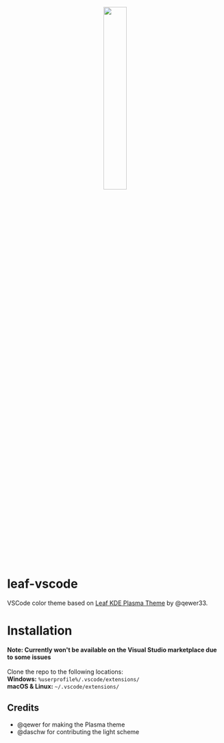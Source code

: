 <p align="center">
    <img src="https://raw.githubusercontent.com/qewer33/leaf-kde/main/logo.png" width="33%"></img>
</p>

# leaf-vscode
VSCode color theme based on [Leaf KDE Plasma Theme](https://github.com/qewer33/leaf-kde) by @qewer33.

# Installation
**Note: Currently won't be available on the Visual Studio marketplace due to some issues**<br><br>
Clone the repo to the following locations:<br>
**Windows:** `%userprofile%/.vscode/extensions/`<br>
**macOS & Linux:** `~/.vscode/extensions/`

## Credits
- @qewer for making the Plasma theme
- @daschw for contributing the light scheme

